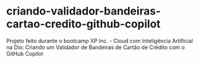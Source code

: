 # criando-validador-bandeiras-cartao-credito-github-copilot
Projeto feito durante o bootcamp XP Inc. - Cloud com Inteligência Artificial na Dio: Criando um Validador de Bandeiras de Cartão de Crédito com o GitHub Copilot
